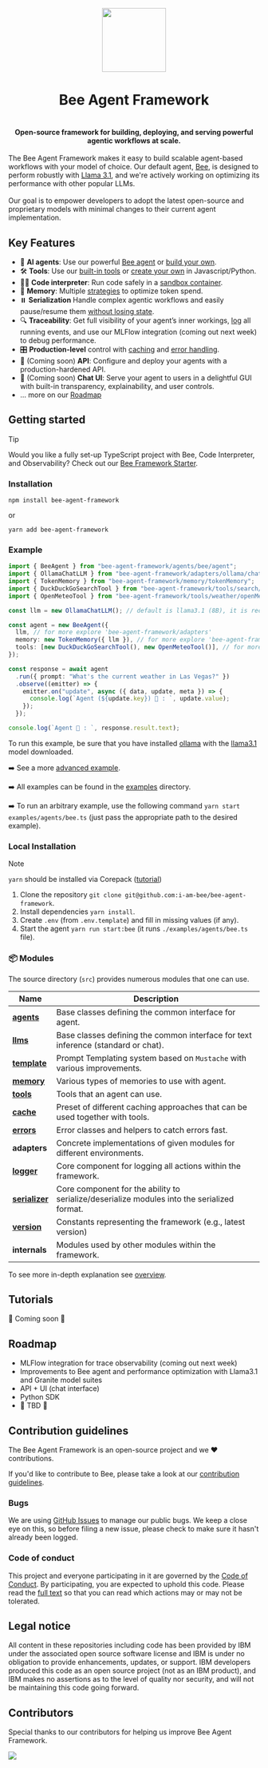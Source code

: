 <p align="center">
    <img src="./docs/assets/Bee_Dark.svg" height="128">
    <h1 align="center">Bee Agent Framework</h1>
</p>

<p align="center">
  <a aria-label="Join the community on GitHub" href="https://github.com/i-am-bee/bee-agent-framework/discussions">
    <img alt="" src="https://img.shields.io/badge/Join%20the%20community-blueviolet.svg?style=for-the-badge&labelColor=000000&label=Bee">
  </a>
  <h4 align="center">Open-source framework for building, deploying, and serving powerful agentic workflows at scale.</h4>
</p>

The Bee Agent Framework makes it easy to build scalable agent-based workflows with your model of choice. Our default agent, [Bee](https://github.com/i-am-bee/bee-agent-framework/tree/main?tab=readme-ov-file#get-started-with-bee), is designed to perform robustly with [Llama 3.1](https://ai.meta.com/blog/meta-llama-3-1/), and we're actively working on optimizing its performance with other popular LLMs.<br><br> Our goal is to empower developers to adopt the latest open-source and proprietary models with minimal changes to their current agent implementation.

## Key Features

- 🤖 **AI agents**: Use our powerful [Bee agent](./docs/agents.md) or [build your own](./docs/agents.md).
- 🛠️ **Tools**: Use our [built-in tools](./docs/tools.md) or [create your own](./docs/tools.md) in Javascript/Python.
- 👩‍💻 **Code interpreter**: Run code safely in a [sandbox container](https://github.com/i-am-bee/bee-code-interpreter).
- 💾 **Memory**: Multiple [strategies](./docs/memory.md) to optimize token spend.
- ⏸️ **Serialization** Handle complex agentic workflows and easily pause/resume them [without losing state](https://github.com/i-am-bee/bee-agent-framework/blob/main/docs/overview.md#serializer).
- 🔍 **Traceability**: Get full visibility of your agent’s inner workings, [log](https://github.com/i-am-bee/bee-agent-framework/blob/main/docs/overview.md#logger) all running events, and use our MLFlow integration (coming out next week) to debug performance.
- 🎛️ **Production-level** control with [caching](./docs/cache.md) and [error handling](./docs/errors.md).
- 🚧 (Coming soon) **API**: Configure and deploy your agents with a production-hardened API.
- 🚧 (Coming soon) **Chat UI**: Serve your agent to users in a delightful GUI with built-in transparency, explainability, and user controls.
- ... more on our [Roadmap](#roadmap)

## Getting started

> [!TIP]
>
> Would you like a fully set-up TypeScript project with Bee, Code Interpreter, and Observability? Check out our [Bee Framework Starter](https://github.com/i-am-bee/bee-agent-framework-starter).

### Installation

```shell
npm install bee-agent-framework
```

or

```shell
yarn add bee-agent-framework
```

### Example

```ts
import { BeeAgent } from "bee-agent-framework/agents/bee/agent";
import { OllamaChatLLM } from "bee-agent-framework/adapters/ollama/chat";
import { TokenMemory } from "bee-agent-framework/memory/tokenMemory";
import { DuckDuckGoSearchTool } from "bee-agent-framework/tools/search/duckDuckGoSearch";
import { OpenMeteoTool } from "bee-agent-framework/tools/weather/openMeteo";

const llm = new OllamaChatLLM(); // default is llama3.1 (8B), it is recommended to use 70B model

const agent = new BeeAgent({
  llm, // for more explore 'bee-agent-framework/adapters'
  memory: new TokenMemory({ llm }), // for more explore 'bee-agent-framework/memory'
  tools: [new DuckDuckGoSearchTool(), new OpenMeteoTool()], // for more explore 'bee-agent-framework/tools'
});

const response = await agent
  .run({ prompt: "What's the current weather in Las Vegas?" })
  .observe((emitter) => {
    emitter.on("update", async ({ data, update, meta }) => {
      console.log(`Agent (${update.key}) 🤖 : `, update.value);
    });
  });

console.log(`Agent 🤖 : `, response.result.text);
```

To run this example, be sure that you have installed [ollama](https://ollama.com) with the [llama3.1](https://ollama.com/library/llama3.1) model downloaded.

➡️ See a more [advanced example](./examples/agents/bee.ts).

➡️ All examples can be found in the [examples](./examples) directory.

➡️ To run an arbitrary example, use the following command `yarn start examples/agents/bee.ts` (just pass the appropriate path to the desired example).

### Local Installation

> [!NOTE]
>
> `yarn` should be installed via Corepack ([tutorial](https://yarnpkg.com/corepack))

1. Clone the repository `git clone git@github.com:i-am-bee/bee-agent-framework`.
2. Install dependencies `yarn install`.
3. Create `.env` (from `.env.template`) and fill in missing values (if any).
4. Start the agent `yarn run start:bee` (it runs `./examples/agents/bee.ts` file).

### 📦 Modules

The source directory (`src`) provides numerous modules that one can use.

| Name                                      | Description                                                                                 |
| ----------------------------------------- | ------------------------------------------------------------------------------------------- |
| [**agents**](./docs/agents.md)            | Base classes defining the common interface for agent.                                       |
| [**llms**](./docs/llms.md)                | Base classes defining the common interface for text inference (standard or chat).           |
| [**template**](./docs/templates.md)       | Prompt Templating system based on `Mustache` with various improvements.                     |
| [**memory**](./docs/memory.md)            | Various types of memories to use with agent.                                                |
| [**tools**](./docs/tools.md)              | Tools that an agent can use.                                                                |
| [**cache**](./docs/cache.md)              | Preset of different caching approaches that can be used together with tools.                |
| [**errors**](./docs/errors.md)            | Error classes and helpers to catch errors fast.                                             |
| **adapters**                              | Concrete implementations of given modules for different environments.                       |
| [**logger**](./docs/logger.md)            | Core component for logging all actions within the framework.                                |
| [**serializer**](./docs/serialization.md) | Core component for the ability to serialize/deserialize modules into the serialized format. |
| [**version**](./docs/version.md)          | Constants representing the framework (e.g., latest version)                                 |
| **internals**                             | Modules used by other modules within the framework.                                         |

To see more in-depth explanation see [overview](./docs/overview.md).

## Tutorials

🚧 Coming soon 🚧

## Roadmap

- MLFlow integration for trace observability (coming out next week)
- Improvements to Bee agent and performance optimization with Llama3.1 and Granite model suites
- API + UI (chat interface)
- Python SDK
- 🚧 TBD 🚧

## Contribution guidelines

The Bee Agent Framework is an open-source project and we ❤️ contributions.

If you'd like to contribute to Bee, please take a look at our [contribution guidelines](./CONTRIBUTING.md).

### Bugs

We are using [GitHub Issues](https://github.com/i-am-bee/bee-agent-framework/issues) to manage our public bugs. We keep a close eye on this, so before filing a new issue, please check to make sure it hasn't already been logged.

### Code of conduct

This project and everyone participating in it are governed by the [Code of Conduct](./CODE_OF_CONDUCT.md). By participating, you are expected to uphold this code. Please read the [full text](./CODE_OF_CONDUCT.md) so that you can read which actions may or may not be tolerated.

## Legal notice

All content in these repositories including code has been provided by IBM under the associated open source software license and IBM is under no obligation to provide enhancements, updates, or support. IBM developers produced this code as an open source project (not as an IBM product), and IBM makes no assertions as to the level of quality nor security, and will not be maintaining this code going forward.

## Contributors

Special thanks to our contributors for helping us improve Bee Agent Framework.

<a href="https://github.com/i-am-bee/bee-agent-framework/graphs/contributors">
  <img src="https://contrib.rocks/image?repo=i-am-bee/bee-agent-framework" />
</a>
